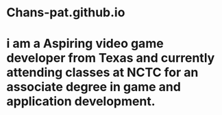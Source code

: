 # Chans-pat.github.io
# i am a Aspiring video game developer from Texas and currently attending classes at NCTC for an associate degree in game and application development.
